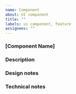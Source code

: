 ```yaml
---
name: Component
about: UI component
title: ""
labels: ui component, feature
assignees: ""
---
```


### [Component Name]

### Description

### Design notes

### Technical notes
